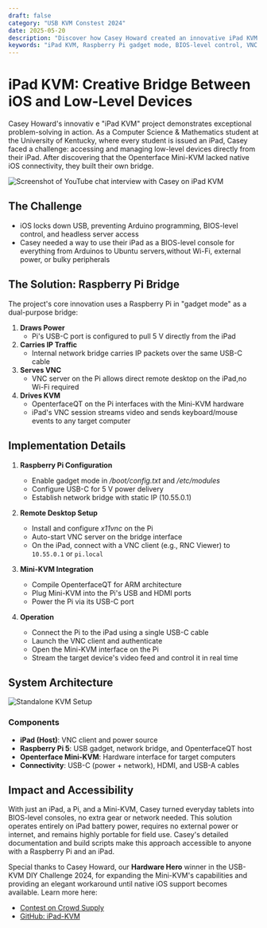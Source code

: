 ```yaml
---
draft: false
category: "USB KVM Constest 2024"
date: 2025-05-20
description: "Discover how Casey Howard created an innovative iPad KVM solution using Raspberry Pi as a bridge, enabling direct BIOS-level control of devices from an iPad. Learn about this DIY project that combines Raspberry Pi gadget mode, VNC, and Openterface Mini-KVM for headless device management."
keywords: "iPad KVM, Raspberry Pi gadget mode, BIOS-level control, VNC server, headless device management, USB-C bridge, iOS device control, Raspberry Pi 5, Openterface Mini-KVM, DIY electronics project, USB gadget mode, remote desktop, iPad power delivery, computer science project, hardware hacking, USB-C networking, VNC client, iPad accessories, Raspberry Pi configuration, USB-C power delivery, DIY KVM solution"
---
```


# iPad KVM: Creative Bridge Between iOS and Low-Level Devices

Casey Howard's innovativ e "iPad KVM" project demonstrates exceptional problem-solving in action. As a Computer Science & Mathematics student at the University of Kentucky, where every student is issued an iPad, Casey faced a challenge: accessing and managing low-level devices directly from their iPad. After discovering that the Openterface Mini-KVM lacked native iOS connectivity, they built their own bridge.

![Screenshot of YouTube chat interview with Casey on iPad KVM](https://assets.openterface.com/images/blog/Casey-iPad-KVM-chat.webp)

## The Challenge

-   iOS locks down USB, preventing Arduino programming, BIOS-level control, and headless server access
-   Casey needed a way to use their iPad as a BIOS-level console for everything from Arduinos to Ubuntu servers,without Wi-Fi, external power, or bulky peripherals

## The Solution: Raspberry Pi Bridge

The project's core innovation uses a Raspberry Pi in "gadget mode" as a dual-purpose bridge:

1. **Draws Power**
    - Pi's USB-C port is configured to pull 5 V directly from the iPad
2. **Carries IP Traffic**
    - Internal network bridge carries IP packets over the same USB-C cable
3. **Serves VNC**
    - VNC server on the Pi allows direct remote desktop on the iPad,no Wi-Fi required
4. **Drives KVM**
    - OpenterfaceQT on the Pi interfaces with the Mini-KVM hardware
    - iPad's VNC session streams video and sends keyboard/mouse events to any target computer

## Implementation Details

1. **Raspberry Pi Configuration**

    - Enable gadget mode in _/boot/config.txt_ and _/etc/modules_
    - Configure USB-C for 5 V power delivery
    - Establish network bridge with static IP (10.55.0.1)

2. **Remote Desktop Setup**

    - Install and configure _x11vnc_ on the Pi
    - Auto-start VNC server on the bridge interface
    - On the iPad, connect with a VNC client (e.g., RNC Viewer) to `10.55.0.1` or `pi.local`

3. **Mini-KVM Integration**

    - Compile OpenterfaceQT for ARM architecture
    - Plug Mini-KVM into the Pi's USB and HDMI ports
    - Power the Pi via its USB-C port

4. **Operation**
    - Connect the Pi to the iPad using a single USB-C cable
    - Launch the VNC client and authenticate
    - Open the Mini-KVM interface on the Pi
    - Stream the target device's video feed and control it in real time

## System Architecture

![Standalone KVM Setup](https://assets.openterface.com/images/blog/Casey-Setup-with-Pi-and-minikvm.webp)

### Components

-   **iPad (Host)**: VNC client and power source
-   **Raspberry Pi 5**: USB gadget, network bridge, and OpenterfaceQT host
-   **Openterface Mini-KVM**: Hardware interface for target computers
-   **Connectivity**: USB-C (power + network), HDMI, and USB-A cables

## Impact and Accessibility

With just an iPad, a Pi, and a Mini-KVM, Casey turned everyday tablets into BIOS-level consoles, no extra gear or network needed. This solution operates entirely on iPad battery power, requires no external power or internet, and remains highly portable for field use. Casey's detailed documentation and build scripts make this approach accessible to anyone with a Raspberry Pi and an iPad.

Special thanks to Casey Howard, our **Hardware Hero** winner in the USB-KVM DIY Challenge 2024, for expanding the Mini-KVM's capabilities and providing an elegant workaround until native iOS support becomes available. Learn more here:

-   [Contest on Crowd Supply](https://www.crowdsupply.com/techxartisan/usb-kvm-diy-challenge-2024)
-   [GitHub: iPad-KVM](https://github.com/FireFreexe/iPad-KVM)
